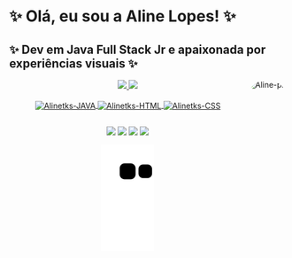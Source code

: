 # ✨ Olá, eu sou a Aline Lopes! ✨
## ✨ Dev em Java Full Stack Jr e apaixonada por experiências visuais ✨ 
<img align="right" alt="Aline-pic" height="200" style="border-radius:50px;" src="https://cdn.discordapp.com/attachments/865606892297388073/935323106824843314/dbf24b9039173947ef96caea9e41f2f1-removebg-preview.png">


<div style="display: inline_block" align="center">
  <a href="https://github.com/alinetks">
  <img height="180em" src="https://github-readme-stats.vercel.app/api?username=alinetks&show_icons=true&theme=tokyonight&include_all_commits=true&count_private=true"/>
  <img height="180em" src="https://github-readme-stats.vercel.app/api/top-langs/?username=alinetks&layout=compact&langs_count=7&theme=tokyonight"/>
</div>
<div style="display: inline_block" align="center"><br>
  <img align="center" alt="Alinetks-JAVA" height="30" width="70" src="https://img.shields.io/badge/Java-ED8B00?style=for-the-badge&logo=java&logoColor=white">
  <img align="center" alt="Alinetks-HTML" height="30" width="70" src="https://img.shields.io/badge/HTML5-E34F26?style=for-the-badge&logo=html5&logoColor=white">
  <img align="center" alt="Alinetks-CSS" height="30" width="70" src="https://img.shields.io/badge/CSS3-1572B6?style=for-the-badge&logo=css3&logoColor=white">
</div>
  
  ## 
 
<div style="display: inline_block" align="center"> 
  <a href="https://instagram.com/alinetks" target="_blank"><img src="https://img.shields.io/badge/-Instagram-%23E4405F?style=for-the-badge&logo=instagram&logoColor=white" target="_blank"></a>
 	<a href="https://www.twitch.tv/rafaballerinii" target="_blank"><img src="https://img.shields.io/badge/Twitch-9146FF?style=for-the-badge&logo=twitch&logoColor=white" target="_blank"></a>
  <a href = "mailto:al.alves@outlook.com"><img src="https://img.shields.io/badge/Microsoft_Outlook-0078D4?style=for-the-badge&logo=microsoft-outlook&logoColor=white"></a>
  <a href="https://www.linkedin.com/in/aline-a-lopes/" target="_blank"><img src="https://img.shields.io/badge/-LinkedIn-%230077B5?style=for-the-badge&logo=linkedin&logoColor=white" target="_blank"></a> 
 
  ![Snake animation](https://github.com/Alinetks/Alinetks/blob/output/github-contribution-grid-snake.svg)
 
</div>
